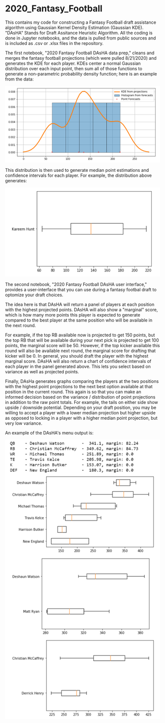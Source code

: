 # 2020_Fantasy_Football
This contains my code for constructing a Fantasy Football draft assistance algorithm using Gaussian Kernel Density Estimation (Gaussian KDE). "DAsHA" Stands for Draft Assitance Heuristic Algorithm. All the coding is done in Jupyter notebooks, and the data is pulled from public sources and is included as .csv or .xlsx files in the repository.

The first notebook, "2020 Fantasy Football DAsHA data prep," cleans and merges the fantasy football projections (which were pulled 8/21/2020) and generates the KDE for each player. KDEs center a normal Gaussian distribution over each input point, then sum all of those functions to generate a non-parametric probability density function; here is an example from the data:


![alt text](https://github.com/pjconnell/2020_Fantasy_Football/blob/master/KDE_demo.PNG)

This distribution is then used to generate median point estimations and confidence intervals for each player. For example, the distribution above generates:


![alt text](https://github.com/pjconnell/2020_Fantasy_Football/blob/master/CI_demo.PNG)


The second notebook, "2020 Fantasy Football DAsHA user interface," provides a user-interface that you can use during a fantasy footbal draft to optomize your draft choices.

The idea here is that DAsHA will return a panel of players at each position with the highest projected points. DAsHA will also show a "marginal" score, which is how many more points this player is expected to generate compared to the best player at the same position who will be available in the next round. 

For example, if the top RB available now is projected to get 150 points, but the top RB that will be available during your next pick is projected to get 100 points, the marginal score will be 50. However, if the top kicker available this round will also be available next round, the marginal score for drafting that kicker will be 0. In general, you should draft the player with the highest marginal score. DAsHA will also return a chart of confidence intervals of each player in the panel generated above. This lets you select based on variance as well as projected points.

Finally, DAsHa generates graphs comparing the players at the two positions with the highest point projections to the next best option available at that position in the current round. This again is so that you can make an informed decision based on the variance / distribution of point projections in addition to the raw point totals. For example, the tails on either side show upside / downside potential. Depending on your draft position, you may be willing to accept a player with a lower median projection but higher upside as opposed to locking in a player with a higher median point projection, but very low variance.

An example of the DAsHA's menu output is:

![alt text](https://github.com/pjconnell/2020_Fantasy_Football/blob/master/Menu_demo.PNG)
